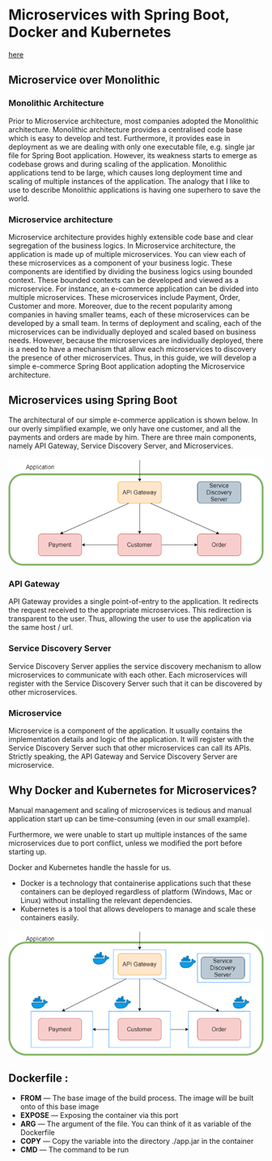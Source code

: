 # Microservices with Spring Boot, Docker and Kubernetes

[here](https://lauweitang.medium.com/microservices-with-spring-boot-docker-and-kubernetes-part-1-3f50bfca582e)

## Microservice over Monolithic

### Monolithic Architecture

Prior to Microservice architecture, most companies adopted the Monolithic architecture. Monolithic architecture provides a centralised code base which is easy to develop and test. Furthermore, it provides ease in deployment as we are dealing with only one executable file, e.g. single jar file for Spring Boot application. However, its weakness starts to emerge as codebase grows and during scaling of the application. Monolithic applications tend to be large, which causes long deployment time and scaling of multiple instances of the application. The analogy that I like to use to describe Monolithic applications is having one superhero to save the world.

### Microservice architecture

Microservice architecture provides highly extensible code base and clear segregation of the business logics. 
In Microservice architecture, the application is made up of multiple microservices. You can view each of these microservices as a component of your business logic. 
These components are identified by dividing the business logics using bounded context. These bounded contexts can be developed and viewed as a microservice. For instance, an e-commerce application can be divided into multiple microservices. 
These microservices include Payment, Order, Customer and more. 
Moreover, due to the recent popularity among companies in having smaller teams, each of these microservices can be developed by a small team. 
In terms of deployment and scaling, each of the microservices can be individually deployed and scaled based on business needs. 
However, because the microservices are individually deployed, there is a need to have a mechanism that allow each microservices to discovery the presence of other microservices. 
Thus, in this guide, we will develop a simple e-commerce Spring Boot application adopting the Microservice architecture.

## Microservices using Spring Boot
The architectural of our simple e-commerce application is shown below. In our overly simplified example, we only have one customer, and all the payments and orders are made by him. There are three main components, namely API Gateway, Service Discovery Server, and Microservices.

![schema](schema.png "The architecture schema")

### API Gateway
API Gateway provides a single point-of-entry to the application. It redirects the request received to the appropriate microservices. This redirection is transparent to the user. Thus, allowing the user to use the application via the same host / url.

### Service Discovery Server
Service Discovery Server applies the service discovery mechanism to allow microservices to communicate with each other. Each microservices will register with the Service Discovery Server such that it can be discovered by other microservices.

### Microservice
Microservice is a component of the application. It usually contains the implementation details and logic of the application. It will register with the Service Discovery Server such that other microservices can call its APIs. Strictly speaking, the API Gateway and Service Discovery Server are microservice.

## Why Docker and Kubernetes for Microservices?

Manual management and scaling of microservices is tedious and manual application start up can be time-consuming (even in our small example).

Furthermore, we were unable to start up multiple instances of the same microservices due to port conflict, unless we modified the port before starting up.

Docker and Kubernetes handle the hassle for us.
- Docker is a technology that containerise applications such that these containers can be deployed regardless of platform (Windows, Mac or Linux) without installing the relevant dependencies.
- Kubernetes is a tool that allows developers to manage and scale these containers easily.

![schema](schemaDocker.png "The docker architecture schema")

## Dockerfile : 

<ul>
	<li><b>FROM</b> — The base image of the build process. The image will be built onto of this base image</li>
	<li><b>EXPOSE</b> — Exposing the container via this port</li>
	<li><b>ARG</b> — The argument of the file. You can think of it as variable of the Dockerfile</li>
	<li><b>COPY</b> — Copy the variable into the directory ./app.jar in the container</li>
	<li><b>CMD</b> — The command to be run</li>
</ul>
